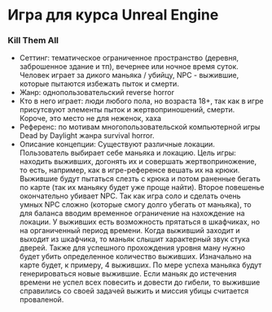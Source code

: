 # Игра для курса Unreal Engine

### Kill Them All

- Сеттинг: тематическое ограниченное пространство (деревня, заброшенное здание и тп), вечернее или ночное время суток. Человек играет за дикого маньяка / убийцу, NPC - выжившие, которые пытаются избежать пыток и смерти. 
- Жанр: однопользовательский reverse horror
- Кто в него играет: люди любого пола, но возраста 18+, так как в игре присутсвуют элементы пыток и жертвоприношений, смерти. Короче, это место не для неженок, хаха
- Референс: по мотивам многопользовательской компьютерной игры Dead by Daylight жанра survival horror.
- Описание концепции: Существуют различные локации. Пользователь выбирает себе маньяка и локацию. Цель игры: находить выживших, догонять их и совершать жертвоприножение, то есть, например, как в игре-референсе вешать их на крюки. Выжившие будут пытаться слезть с крюка и потом раненные бегать по карте (так их маньяку будет уже проще найти). Второе повешенье окончательно убивает NPC. Так как игра соло и сделать очень умных NPC сложно (которые смогу долго убегать от маньяка), то для баланса вводим временное ограничение на нахождение на локации. У выживших есть возможность прятаться в шкафчиках, но на органиченный период времени. Когда выживший заходит и выходит из шкафчика, то маньяк слышит характерный звук стука дверей. Также для успешного прохождения уровня ману нужно будет убить определенное количество выживших. Изначально на карте будет, к примеру, 4 выживших. По мере успеха маньяка будут генерироваться новые выжившие. Если маньяк до истечения времени не успел всех повесить и довести до гибели, то выжившие справились со своей задачей выжить и миссия убицы считается проваленой. 
